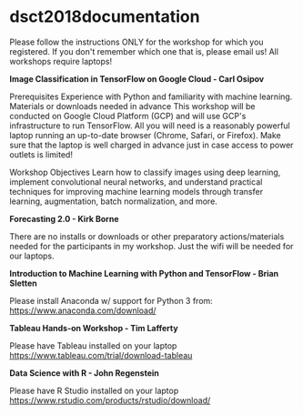 # dsct2018documentation


Please follow the instructions ONLY for the workshop for which you registered. If you don't remember which one that is, please email us! All workshops require laptops!

**Image Classification in TensorFlow on Google Cloud - Carl Osipov**

Prerequisites Experience with Python and familiarity with machine learning. Materials or downloads needed in advance This workshop will be conducted on Google Cloud Platform (GCP) and will use GCP's infrastructure to run TensorFlow. All you will need is a reasonably powerful laptop running an up-to-date browser (Chrome, Safari, or Firefox). Make sure that the laptop is well charged in advance just in case access to power outlets is limited!

Workshop Objectives Learn how to classify images using deep learning, implement convolutional neural networks, and understand practical techniques for improving machine learning models through transfer learning, augmentation, batch normalization, and more.

**Forecasting 2.0 - Kirk Borne**

There are no installs or downloads or other preparatory actions/materials needed for the participants in my workshop. Just the wifi will be needed for our laptops.

**Introduction to Machine Learning with Python and TensorFlow - Brian Sletten**

Please install Anaconda w/ support for Python 3 from: https://www.anaconda.com/download/

**Tableau Hands-on Workshop - Tim Lafferty**

Please have Tableau installed on your laptop https://www.tableau.com/trial/download-tableau 

**Data Science with R - John Regenstein**

Please have R Studio installed on your laptop https://www.rstudio.com/products/rstudio/download/


